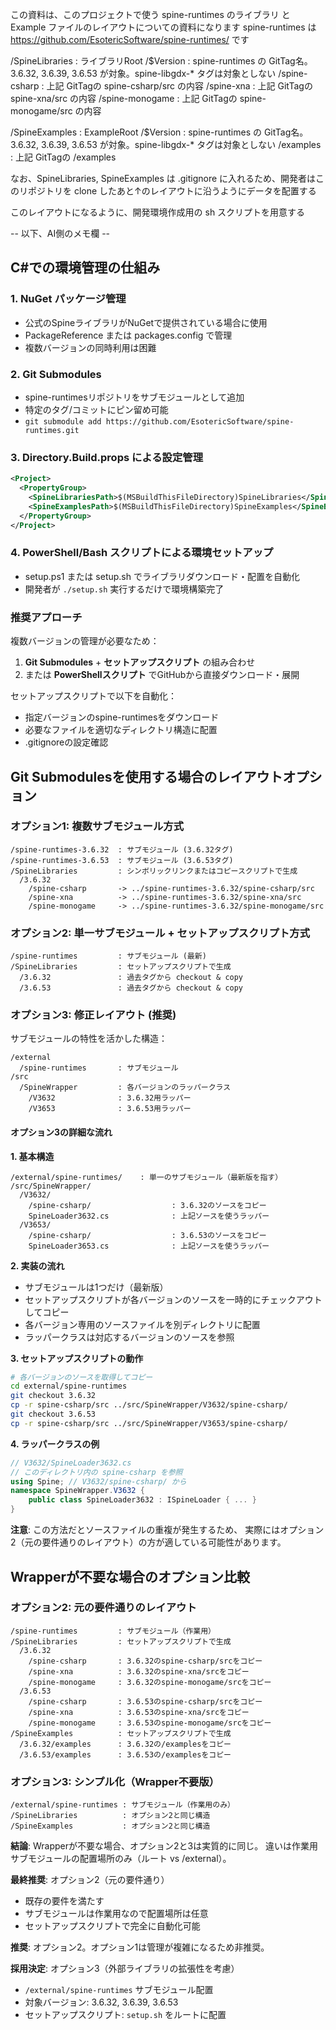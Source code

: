 この資料は、このプロジェクトで使う spine-runtimes のライブラリ と Example ファイルのレイアウトについての資料になります
spine-runtimes は https://github.com/EsotericSoftware/spine-runtimes/ です

/SpineLibraries     : ライブラリRoot
  /$Version         : spine-runtimes の GitTag名。3.6.32, 3.6.39, 3.6.53 が対象。spine-libgdx-* タグは対象としない
    /spine-csharp   : 上記 GitTagの spine-csharp/src の内容
    /spine-xna      : 上記 GitTagの spine-xna/src の内容
    /spine-monogame : 上記 GitTagの spine-monogame/src の内容

/SpineExamples      : ExampleRoot
  /$Version         : spine-runtimes の GitTag名。3.6.32, 3.6.39, 3.6.53 が対象。spine-libgdx-* タグは対象としない
    /examples       : 上記 GitTagの /examples

なお、SpineLibraries, SpineExamples は .gitignore に入れるため、開発者はこのリポジトリを clone したあと↑のレイアウトに沿うようにデータを配置する

このレイアウトになるように、開発環境作成用の sh スクリプトを用意する

-- 以下、AI側のメモ欄 --

## C#での環境管理の仕組み

### 1. NuGet パッケージ管理
- 公式のSpineライブラリがNuGetで提供されている場合に使用
- PackageReference または packages.config で管理
- 複数バージョンの同時利用は困難

### 2. Git Submodules
- spine-runtimesリポジトリをサブモジュールとして追加
- 特定のタグ/コミットにピン留め可能
- `git submodule add https://github.com/EsotericSoftware/spine-runtimes.git`

### 3. Directory.Build.props による設定管理
```xml
<Project>
  <PropertyGroup>
    <SpineLibrariesPath>$(MSBuildThisFileDirectory)SpineLibraries</SpineLibrariesPath>
    <SpineExamplesPath>$(MSBuildThisFileDirectory)SpineExamples</SpineExamplesPath>
  </PropertyGroup>
</Project>
```

### 4. PowerShell/Bash スクリプトによる環境セットアップ
- setup.ps1 または setup.sh でライブラリダウンロード・配置を自動化
- 開発者が `./setup.sh` 実行するだけで環境構築完了

### 推奨アプローチ
複数バージョンの管理が必要なため：
1. **Git Submodules** + **セットアップスクリプト** の組み合わせ
2. または **PowerShellスクリプト** でGitHubから直接ダウンロード・展開

セットアップスクリプトで以下を自動化：
- 指定バージョンのspine-runtimesをダウンロード
- 必要なファイルを適切なディレクトリ構造に配置
- .gitignoreの設定確認

## Git Submodulesを使用する場合のレイアウトオプション

### オプション1: 複数サブモジュール方式
```
/spine-runtimes-3.6.32  : サブモジュール (3.6.32タグ)
/spine-runtimes-3.6.53  : サブモジュール (3.6.53タグ)
/SpineLibraries         : シンボリックリンクまたはコピースクリプトで生成
  /3.6.32
    /spine-csharp       -> ../spine-runtimes-3.6.32/spine-csharp/src
    /spine-xna          -> ../spine-runtimes-3.6.32/spine-xna/src
    /spine-monogame     -> ../spine-runtimes-3.6.32/spine-monogame/src
```

### オプション2: 単一サブモジュール + セットアップスクリプト方式
```
/spine-runtimes         : サブモジュール (最新)
/SpineLibraries         : セットアップスクリプトで生成
  /3.6.32               : 過去タグから checkout & copy
  /3.6.53               : 過去タグから checkout & copy
```

### オプション3: 修正レイアウト (推奨)
サブモジュールの特性を活かした構造：
```
/external
  /spine-runtimes       : サブモジュール
/src
  /SpineWrapper         : 各バージョンのラッパークラス
    /V3632              : 3.6.32用ラッパー
    /V3653              : 3.6.53用ラッパー
```

#### オプション3の詳細な流れ

**1. 基本構造**
```
/external/spine-runtimes/    : 単一のサブモジュール（最新版を指す）
/src/SpineWrapper/
  /V3632/
    /spine-csharp/                  : 3.6.32のソースをコピー
    SpineLoader3632.cs              : 上記ソースを使うラッパー
  /V3653/
    /spine-csharp/                  : 3.6.53のソースをコピー
    SpineLoader3653.cs              : 上記ソースを使うラッパー
```

**2. 実装の流れ**
- サブモジュールは1つだけ（最新版）
- セットアップスクリプトが各バージョンのソースを一時的にチェックアウトしてコピー
- 各バージョン専用のソースファイルを別ディレクトリに配置
- ラッパークラスは対応するバージョンのソースを参照

**3. セットアップスクリプトの動作**
```bash
# 各バージョンのソースを取得してコピー
cd external/spine-runtimes
git checkout 3.6.32
cp -r spine-csharp/src ../src/SpineWrapper/V3632/spine-csharp/
git checkout 3.6.53
cp -r spine-csharp/src ../src/SpineWrapper/V3653/spine-csharp/
```

**4. ラッパークラスの例**
```csharp
// V3632/SpineLoader3632.cs
// このディレクトリ内の spine-csharp を参照
using Spine; // V3632/spine-csharp/ から
namespace SpineWrapper.V3632 {
    public class SpineLoader3632 : ISpineLoader { ... }
}
```

**注意**: この方法だとソースファイルの重複が発生するため、
実際にはオプション2（元の要件通りのレイアウト）の方が適している可能性があります。

## Wrapperが不要な場合のオプション比較

### オプション2: 元の要件通りのレイアウト
```
/spine-runtimes         : サブモジュール（作業用）
/SpineLibraries         : セットアップスクリプトで生成
  /3.6.32
    /spine-csharp       : 3.6.32のspine-csharp/srcをコピー
    /spine-xna          : 3.6.32のspine-xna/srcをコピー
    /spine-monogame     : 3.6.32のspine-monogame/srcをコピー
  /3.6.53
    /spine-csharp       : 3.6.53のspine-csharp/srcをコピー
    /spine-xna          : 3.6.53のspine-xna/srcをコピー
    /spine-monogame     : 3.6.53のspine-monogame/srcをコピー
/SpineExamples          : セットアップスクリプトで生成
  /3.6.32/examples      : 3.6.32の/examplesをコピー
  /3.6.53/examples      : 3.6.53の/examplesをコピー
```

### オプション3: シンプル化（Wrapper不要版）
```
/external/spine-runtimes : サブモジュール（作業用のみ）
/SpineLibraries          : オプション2と同じ構造
/SpineExamples           : オプション2と同じ構造
```

**結論**: Wrapperが不要な場合、オプション2と3は実質的に同じ。
違いは作業用サブモジュールの配置場所のみ（ルート vs /external）。

**最終推奨**: オプション2（元の要件通り）
- 既存の要件を満たす
- サブモジュールは作業用なので配置場所は任意
- セットアップスクリプトで完全に自動化可能

**推奨**: オプション2。オプション1は管理が複雑になるため非推奨。

**採用決定**: オプション3（外部ライブラリの拡張性を考慮）
- `/external/spine-runtimes` サブモジュール配置
- 対象バージョン: 3.6.32, 3.6.39, 3.6.53
- セットアップスクリプト: `setup.sh` をルートに配置
